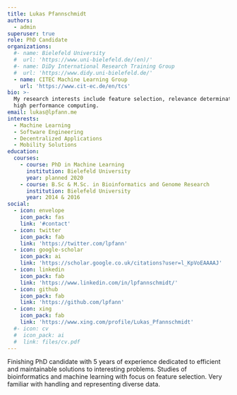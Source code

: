 ```yaml
---
title: Lukas Pfannschmidt
authors:
  - admin
superuser: true
role: PhD Candidate
organizations:
  #- name: Bielefeld University
  #  url: 'https://www.uni-bielefeld.de/(en)/'
  #- name: DiDy International Research Training Group
  #  url: 'https://www.didy.uni-bielefeld.de/'
  - name: CITEC Machine Learning Group
    url: 'https://www.cit-ec.de/en/tcs'
bio: >-
  My research interests include feature selection, relevance determination and
  high performance computing.
email: lukas@lpfann.me
interests:
  - Machine Learning
  - Software Engineering
  - Decentralized Applications
  - Mobility Solutions
education:
  courses:
    - course: PhD in Machine Learning
      institution: Bielefeld University
      year: planned 2020
    - course: B.Sc & M.Sc. in Bioinformatics and Genome Research
      institution: Bielefeld University
      year: 2014 & 2016
social:
  - icon: envelope
    icon_pack: fas
    link: '#contact'
  - icon: twitter
    icon_pack: fab
    link: 'https://twitter.com/lpfann'
  - icon: google-scholar
    icon_pack: ai
    link: 'https://scholar.google.co.uk/citations?user=l_KpVoEAAAAJ'
  - icon: linkedin
    icon_pack: fab
    link: 'https://www.linkedin.com/in/lpfannschmidt/'
  - icon: github
    icon_pack: fab
    link: 'https://github.com/lpfann'
  - icon: xing
    icon_pack: fab
    link: 'https://www.xing.com/profile/Lukas_Pfannschmidt'
  #- icon: cv
  #  icon_pack: ai
  #  link: files/cv.pdf
---
```


Finishing PhD candidate with 5 years of experience dedicated to efficient and maintainable solutions to interesting problems.
Studies of bioinformatics and machine learning with focus on feature selection.
Very familiar with handling and representing diverse data.